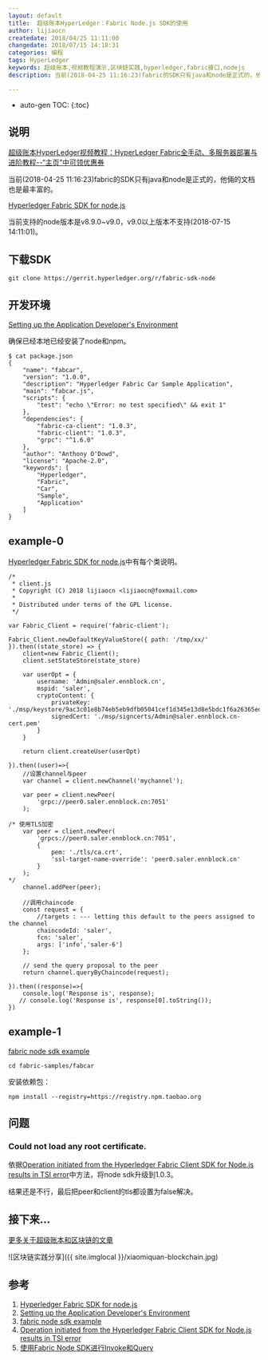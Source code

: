 ```yaml
---
layout: default
title:  超级账本HyperLedger：Fabric Node.js SDK的使用
author: lijiaocn
createdate: 2018/04/25 11:11:00
changedate: 2018/07/15 14:18:31
categories: 编程
tags: HyperLedger
keywords: 超级账本,视频教程演示,区块链实践,hyperledger,fabric接口,nodejs
description: 当前(2018-04-25 11:16:23)fabric的SDK只有java和node是正式的，他倆的文档也是最丰富的。

---
```


* auto-gen TOC:
{:toc}

## 说明

[超级账本HyperLedger视频教程：HyperLedger Fabric全手动、多服务器部署与进阶教程--“主页”中可领优惠券](https://study.163.com/provider/400000000376006/course.htm?share=2&shareId=400000000376006)

当前(2018-04-25 11:16:23)fabric的SDK只有java和node是正式的，他倆的文档也是最丰富的。

[Hyperledger Fabric SDK for node.js][1]

当前支持的node版本是v8.9.0~v9.0，v9.0以上版本不支持(2018-07-15 14:11:01)。

## 下载SDK

	git clone https://gerrit.hyperledger.org/r/fabric-sdk-node

## 开发环境

[Setting up the Application Developer's Environment][2]

确保已经本地已经安装了node和npm。

	$ cat package.json
	{
	    "name": "fabcar",
	    "version": "1.0.0",
	    "description": "Hyperledger Fabric Car Sample Application",
	    "main": "fabcar.js",
	    "scripts": {
	        "test": "echo \"Error: no test specified\" && exit 1"
	    },
	    "dependencies": {
	        "fabric-ca-client": "1.0.3",
	        "fabric-client": "1.0.3",
	        "grpc": "^1.6.0"
	    },
	    "author": "Anthony O'Dowd",
	    "license": "Apache-2.0",
	    "keywords": [
	        "Hyperledger",
	        "Fabric",
	        "Car",
	        "Sample",
	        "Application"
	    ]
	}

## example-0

[Hyperledger Fabric SDK for node.js][1]中有每个类说明。

	/*
	 * client.js
	 * Copyright (C) 2018 lijiaocn <lijiaocn@foxmail.com>
	 *
	 * Distributed under terms of the GPL license.
	 */
	
	var Fabric_Client = require('fabric-client');
	
	Fabric_Client.newDefaultKeyValueStore({ path: '/tmp/xx/' }).then((state_store) => {
	    client=new Fabric_Client();
	    client.setStateStore(state_store)
	
	    var userOpt = {
	        username: 'Admin@saler.ennblock.cn',
	        mspid: 'saler',
	        cryptoContent: {
	            privateKey: './msp/keystore/9ac3c01e8b74eb5eb9dfb05041cef1d345e13d8e5bdc1f6a26365ed9803ba19e_sk',
	            signedCert: './msp/signcerts/Admin@saler.ennblock.cn-cert.pem'
	        }
	    }
	
	    return client.createUser(userOpt)
	
	}).then((user)=>{
	    //设置channel与peer
	    var channel = client.newChannel('mychannel');
	
	    var peer = client.newPeer(
	        'grpc://peer0.saler.ennblock.cn:7051'
	    );
	
	/* 使用TLS加密
	    var peer = client.newPeer(
	        'grpcs://peer0.saler.ennblock.cn:7051',
	        {
	            pem: './tls/ca.crt',
	            'ssl-target-name-override': 'peer0.saler.ennblock.cn'
	        }
	    );
	*/
	    channel.addPeer(peer);
	
	    //调用chaincode
	    const request = {
	        //targets : --- letting this default to the peers assigned to the channel
	        chaincodeId: 'saler',
	        fcn: 'saler',
	        args: ['info','saler-6']
	    };
	
	    // send the query proposal to the peer
	    return channel.queryByChaincode(request);
	
	}).then((response)=>{
	    console.log('Response is', response);
	   // console.log('Response is', response[0].toString());
	})

## example-1

[fabric node sdk example][3]

	cd fabric-samples/fabcar

安装依赖包：

	npm install --registry=https://registry.npm.taobao.org

## 问题

###  Could not load any root certificate.

依据[Operation initiated from the Hyperledger Fabric Client SDK for Node.js results in TSI error][4]中方法，将node sdk升级到1.0.3。

结果还是不行，最后把peer和client的tls都设置为false解决。

## 接下来...

[更多关于超级账本和区块链的文章](http://www.lijiaocn.com/tags/blockchain.html)

![区块链实践分享]({{ site.imglocal }}/xiaomiquan-blockchain.jpg)

## 参考

1. [Hyperledger Fabric SDK for node.js][1]
2. [Setting up the Application Developer's Environment][2]
3. [fabric node sdk example][3]
4. [Operation initiated from the Hyperledger Fabric Client SDK for Node.js results in TSI error][4]
5. [使用Fabric Node SDK进行Invoke和Query][5]

[1]: https://fabric-sdk-node.github.io/  "Hyperledger Fabric SDK for node.js" 
[2]: https://fabric-sdk-node.github.io/tutorial-app-dev-env-setup.html "Setting up the Application Developer's Environment"
[3]: https://github.com/hyperledger/fabric-samples/tree/release-1.1/fabcar "fabric node sdk example"
[4]: https://developer.ibm.com/answers/questions/430049/operation-initiated-from-the-hyperledger-fabric-cl/  "Operation initiated from the Hyperledger Fabric Client SDK for Node.js results in TSI error"
[5]: http://www.cnblogs.com/studyzy/p/7524245.html "使用Fabric Node SDK进行Invoke和Query"
